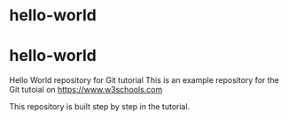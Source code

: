 # hello-world
# hello-world
Hello World repository for Git tutorial
This is an example repository for the Git tutoial on https://www.w3schools.com

This repository is built step by step in the tutorial.
